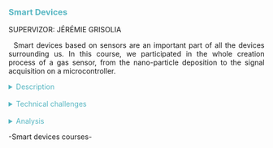 <h3 style="color: #56b6c2">Smart Devices</h3>

SUPERVIZOR: JÉRÉMIE GRISOLIA

<p style="text-indent: 2%; text-align: justify;">
    Smart devices based on sensors are an important part of all the devices surrounding us. In this course, we participated in the whole creation process of a gas sensor, from the nano-particle deposition to the signal acquisition on a microcontroller.
</p>

<details>
    <summary style="color: #56b6c2">Description</summary>
    <p style="text-indent: 2%; margin-left: 2%; text-align: justify;">
        This project is part of the 5ISS year formation at INSA Toulouse. We created a nanoparticle gas sensor in the AIME laboratory at INSA Toulouse. Then, we designed the PCB and the code to use the sensor with a LoraWAN protocol and display its data on a dashboard. The Smart Devices module gathers four classes that go over the different steps of production of a nanoparticle-based gas sensor. I summarized them in the table below. Then, I focused on the most relevant experiences: the nano-particle deposition to create the sensor and the M&OSH project.
    </p>
    <table style="border-collapse: collapse; border: 1px #56b6c2 solid; text-align: center; margin-left: 2%;">
    <tr style="border: 1px #56b6c2 solid; background-color: #56b6c2; color: #282c34; font-weight: bold;text-align: center; padding: 10px;">
       <th style="border: 1px #56b6c2 solid;">Class name</th>
       <th style="border: 1px #56b6c2 solid;">Context & Mission</th>
    </tr>
    <tr>
       <td style="border: 1px #56b6c2 solid; font-weight: bold;">Microcontrollers & Open-Source Hardware, Embedded IA (M&OSH)</td>
       <td style="border: 1px #56b6c2 solid;">Project developed in groups of two using the gas sensor we built. We used our sensor with an ESP32, creating a PCB board using KiCad and adding a Lora communication module to turn our sensor into a smart sensor sending data to The Things Network's cloud.</td>
    </tr>
    <tr>
       <td style="border: 1px #56b6c2 solid; font-weight: bold;">CAD, Manufacturing & Integration of Nano-Technology Sensors (AIME)</td>
       <td style="border: 1px #56b6c2 solid;">Internship at the AIME lab to follow and realize the process of creating the gas sensor with a nano-particle deposition on a silicium board.</td>
    </tr>
    <tr>
       <td style="border: 1px #56b6c2 solid; font-weight: bold;">Sensors Introduction</td>
       <td style="border: 1px #56b6c2 solid;">Theoretical lectures and practical works about the physical concepts of different types of sensors and how to create a sensor datasheet.</td>
    </tr>
    <tr>
       <td style="border: 1px #56b6c2 solid; font-weight: bold;">Analog Electronics Labs</td>
       <td style="border: 1px #56b6c2 solid;">Practical works destined to help us design the analog circuit that would transform the output value of our sensor (in the form of a resistance variation) to a usable signal going from 1V to 5V.</td>
    </tr>
    </table>
    <br>
    <details style="text-indent: 10%;">
        <summary style="color: #56b6c2">AIME Internship</summary>
        <figure style="text-align: center">
            <img src="https://github.com/ALievre/5ISS_Portfolio/blob/main/public/images/sdev_AIME_GSWO3_4.jpg?raw=true"
                title="Gas sensor"
                height="250">
            <img src="https://github.com/ALievre/5ISS_Portfolio/blob/main/public/images/sdev_AIME_GSWO3_1.jpg?raw=true"
                title="Gas sensor"
                height="250">
            <img src="https://github.com/ALievre/5ISS_Portfolio/blob/main/public/images/sdev_AIME_GSWO3_3.jpg?raw=true"
                title="Gas sensor"
                height="250">
            <img src="https://github.com/ALievre/5ISS_Portfolio/blob/main/public/images/sdev_AIME_GSWO3_8.jpg?raw=true"
                title="Gas sensor"
                height="250">
            <img src="https://github.com/ALievre/5ISS_Portfolio/blob/main/public/images/sdev_AIME_GSWO3_9.jpg?raw=true"
                title="Gas sensor"
                height="250">
            <figcaption>Our gas sensor</figcaption>
        </figure>
        <p style="text-indent: 10%; margin-left: 10%; text-align: justify;">
            The first experience we had in the Smart Devices module was the internship in the AIME cleanroom. It lasted for a week, consisting in different half-day modules where we could oversee and manipulate the different processes involved in the manufacturing of a nano-particle sensor. The end goal was to make a gas sensor from Tungsten nano-particles, that expresses a variation of resistance when detecting specific gases (in our case Ethanol & Ammonia).
        </p>
        <p style="text-indent: 10%; margin-left: 10%; text-align: justify;">
            The different steps we followed to make the sensor were the following: <br><br>
            1. &emsp; <b>Exposing the sensor circuit by photolithography:</b> without going into too much detail about the process of photolithography, we used it to engrave based on a mask on a silicium wafer. It is a pretty complex mask containing a heating resistance, a temperature sensor, and two interdigitated combs where we will make the deposition. <br><br>
            2. &emsp; <b>Making and deposing the nano-particles:</b> the next step was to create the Tungstene nano-particles and deposit them on the engraved wafer. To do so, we followed an extremely precise chemical process, using pipettes going to a 0.05 milliliter precision.
            Once we obtained the particles, we deposited them using a process called Dielectrophoresis. What we did was we put a drop of our very diluted solution containing the nano-particles on the entire sensor circuit, and then put an electrical field only on the intergititated combs part. This resulsted in the particles only "sticking" to the desired part when we rinced the solution in water. <br><br>
            3. &emsp; <b>Caraterising the sensor for the datasheet:</b> now that we had our sensor, we tried to caracterise it by generating some I/V curves, so that all the groups could use their data to create a datasheet. <br><br> 
        </p>
        <p style="text-indent: 10%; margin-left: 10%; text-align: justify;">
            Once the AIME internship was finished for all the groups and using the concepts we learned during the "Introduction to sensors" class, we were able to redact a datasheet that tries to be as close as possible to the ones you can find in the industry, made by professional mnufacturers. You can find the datasheet made by my group in the link below:
            <a href="https://github.com/ALievre/5ISS_Portfolio/blob/main/public/files/sdev_datasheet.pdf">Datasheet</a>
        </p>
    </details>
    <br>
    <details style="text-indent: 10%;">
        <summary style="color: #56b6c2">M&OSH Project</summary>
        <figure style="text-align: center">
            <img src="https://github.com/ALievre/5ISS_Portfolio/blob/main/public/images/sdev_ARDUINO.jpg?raw=true"
                title="Arduino system"
                height="250">
            <img src="https://github.com/ALievre/5ISS_Portfolio/blob/main/public/images/sdev_Schematic_PCB.PNG?raw=true"
                title="Circuit"
                height="250">
        </figure>
        <figure style="text-align: center">
            <img src="https://github.com/ALievre/5ISS_Portfolio/blob/main/public/images/sdev_PCB.PNG?raw=true"
                title="PCB Board"
                height="250">
            <img src="https://github.com/ALievre/5ISS_Portfolio/blob/main/public/images/sdev_PCB_3D.PNG?raw=true"
                title="3D PCB Board"
                height="250">
        </figure>
        <figure style="text-align: center">
            <img src="https://github.com/ALievre/5ISS_Portfolio/blob/main/public/images/sdev_NODERED_dashboard_ok.PNG?raw=true"
                title="Dashboard"
                height="250">
            <figcaption>M&OSH Project</figcaption>
        </figure>
        <p style="text-indent: 10%; margin-left: 10%; text-align: justify;">
            In this course, we had a lot of freedom to choose what direction we wanted to take: to follow proposed labs or to start a project directly related to our gas sensor. With my project partner, Assia Nguyen, we chose to start the porject to allow us to go further in the development of our sensor. It was a great follow-through since we can now use it with a shield, connect it to The Things Network and see the data on a Node-RED dashboard. The Arduino code used to retrieve and process the data was adapted for both the AIME gaz sensor and the industrial grove sensor given to us. We used a ESP32 as a microcontroller. I was very excited to start working on this project since its a culmination of what we did during the AIME internship and it showed me the complete process of making a sensor. Our work was divided into different steps:
        </p>
        <p style="margin-left: 15%;">
            <br>
            1. &emsp; To test the LoRa connexion<br>
            2. &emsp; To implement a code that retrieves and sends data to The Things Network with LoRaWAN<br>
            3. &emsp; To conceive a PCB shield with KiCad<br>
            4. &emsp; To create a Node-RED dashboard to display the data and the controls of the sensor<br>
        </p>
        <p style="text-indent: 10%; margin-left: 10%; text-align: justify;">
            As a delierable for the project, we redacted a quick report in the form of a README file, follow the link below to consult it:
            <a href="https://github.com/MOSH-Insa-Toulouse/2021_2022_LIEVRE_NGUYEN">M&OSH Project</a>
        </p>
    </details>
</details>
<br>
<details>
    <summary style="color: #56b6c2">Technical challenges</summary>
    <br>
    <details style="text-indent: 2%;">
        <summary style="color: #56b6c2">Microcontroller and Open Source Hardware (M&OSH)</summary>
        <p style="text-indent: 2%; margin-left: 2%; text-align: justify;">
            Because it involved many different skillsets, the M&OSH mini-project had different challenges:
        </p>
        <ul style="text-align: justify;">
            <li>Since we never used LoRa communication before, it took us some time to understand how to implement it. We were able to find multiple examples of code online so it helped us do this part faster.</li>
            <br>
            <li>Another difficulty was to connect our device to The Things Network. In fact, we never used it before. We did not know the process to create a TTN application and to connect our device to it took us some time to figure it out.</li>
            <br>
            <li>I also had difficulties to connect our TTN application to our Node-RED dashboard. Normally, there is a Node-RED node specifically design to receive datat from TTN. But, for unknown reasons, it is not working anymore. So, I had to use a MQTT node. It took me some time to configure it. Moreover, since TTN is not always working properly, I thought for a long time that my configuration was wrong when it was just the website not responding correctly.</li>
        </ul>
    </details>
    <br>
    <details style="text-indent: 2%;">
        <summary style="color: #56b6c2">CAD, Manufacturing & Integration of Nano-Technology Sensors (AIME)</summary>
        <p style="text-indent: 2%; margin-left: 2%; text-align: justify;">
            We had difficulties obtaining good results when we tested our sensor. As a matter of fact, we had problems integrating the Tungsten nano-particles into the sensor. When we looked in the microscope to see our particles, we observed that there was a low concentration of nano-particles. Thus, we tried increasing the concentration of nano-particles by heating it to evaporate more water. Then, we tried once again to integrate the solution into our sensor but it was still not enough. Since we were running out of time, we used sensors made by last year students. It was so sad to see our work not functionning.
        </p>
    </details>
    <br>
    <details style="text-indent: 2%;">
        <summary style="color: #56b6c2">Sensors introduction</summary>
        <p style="text-indent: 2%; margin-left: 2%; text-align: justify;">
            I chose to group the technical challenges of the last two classes together, because they served a similar purpose. In the introduction to sensors class, we had some theoretical lectures about the general physics principles of sensors, along with some physics practicals that brought back notions. It also gave us critical notions on how to design a good datasheet, what metrics to use and what errors to avoid.
        </p>
    </details>
    <br>
    <details style="text-indent: 2%;">
        <summary style="color: #56b6c2">Analog Electronics Labs</summary>
        <p style="text-indent: 2%; margin-left: 2%; text-align: justify;">
            The Analog electronics labs were here to help us design the analog signal treatment part to exploit the values coming from our gas sensor. As said previously, the sensor's output is a resistance variation, which can be expressed as a current variation by imposing V (the tension). However, this current is really small, at about 100 nA, and we cannot measure it directly. So, we had to create a signal processing circuit to move the signal in a tension 1.1V to 5V, which corresponds to the range of the ADC of the Arduino Uno.
            Designing the circuit was pretty challenging, involving signal processing notions and filters that we had not used in a long time. Fortunately, we used the tool LTSpice, an electronics circuits simulator, to help us iterate over prototypes and test our results.
            All the information about this class and the labs subjects can be found here.
        </p>
    </details>
</details>
<br>
<details>
    <summary style="color: #56b6c2">Analysis</summary>
    <p>
        You can find explications on how to read the skills matrix by clicking on the table icon in the left bar.
    </p>
    <details style="text-indent: 2%;">
        <summary style="color: #56b6c2">Self-evaluation with the skills matrix</summary>
        <p style="text-indent: 2%; margin-left: 2%; text-align: justify;">
            This module was one of my favorite one. It required the widest array of skills in electronics, signal processing, physics, and programming. I really feel that I acquired the skills expected.
        </p>
        <br>
        <table style="border-collapse: collapse; border: 1px #56b6c2 solid; text-align: center; margin-left: 2%;">
            <tr>
                <th style="border: 1px #56b6c2 solid; background-color: #56b6c2; color: #282c34; font-weight: bold;text-align: center; padding: 10px;" colspan="4">Introduction to sensors</td>
            </tr>
            <tr style="border: 1px #abb2bf solid; background-color: #abb2bf; color: #282c34">
                <td style="border: 1px #56b6c2 solid;">Skill</th>
                <td style="border: 1px #56b6c2 solid;">Required level</th>
                <td style="border: 1px #56b6c2 solid;">Self-evaluation</th>
                <td style="border: 1px #56b6c2 solid;">Learning mode</th>
            </tr>
            <tr>
                <td style="border: 1px #56b6c2 solid;">Understand basic notions of sensors, data acquisition: physics, electronics and metrology point of view</td>
                <td style="border: 1px #56b6c2 solid;">4</td>
                <td style="border: 1px #56b6c2 solid;">4</td>
                <td style="border: 1px #56b6c2 solid;">IT</td>
            </tr>
            <tr>
                <td style="border: 1px #56b6c2 solid;">Be able to manufacture a nano-particles sensor using micro-electronics tools: chemical synthesis, assembly, testing</td>
                <td style="border: 1px #56b6c2 solid;">4</td>
                <td style="border: 1px #56b6c2 solid;">4</td>
                <td style="border: 1px #56b6c2 solid;">IT</td>
            </tr>
            <tr>
                <td style="border: 1px #56b6c2 solid;">Be able to design the datasheet of the sensor manufactured</td>
                <td style="border: 1px #56b6c2 solid;">4</td>
                <td style="border: 1px #56b6c2 solid;">4</td>
                <td style="border: 1px #56b6c2 solid;">IT + PE</td>
            </tr>   
        </table>
        <p style="text-indent: 2%; margin-left: 2%; text-align: justify;">
            For the Introduction to Sensors skillset, my background in Electronics really helped me understand what was expected of me. The cleanroom sessions were well explained so we could understand every step of the process. The datasheet was more challenging to write but coming from AE helped me since I already knew how to read a datasheet.
        </p>
        <table style="border-collapse: collapse; border: 1px #56b6c2 solid; text-align: center; margin-left: 2%;">
            <tr>
                <th style="border: 1px #56b6c2 solid; background-color: #56b6c2; color: #282c34; font-weight: bold;text-align: center; padding: 10px;" colspan="4">Microcontrollers and Open Source Hardware</td>
            </tr>
            <tr style="border: 1px #abb2bf solid; background-color: #abb2bf; color: #282c34">
                <td style="border: 1px #56b6c2 solid;">Skill</th>
                <td style="border: 1px #56b6c2 solid;">Required level</th>
                <td style="border: 1px #56b6c2 solid;">Self-evaluation</th>
                <td style="border: 1px #56b6c2 solid;">Learning mode</th>
            </tr>
            <tr>
                <td style="border: 1px #56b6c2 solid;">Understand microcontroller archictecture and how to use them</td>
                <td style="border: 1px #56b6c2 solid;">4</td>
                <td style="border: 1px #56b6c2 solid;">4</td>
                <td style="border: 1px #56b6c2 solid;">IT + ST</td>
            </tr>
            <tr>
                <td style="border: 1px #56b6c2 solid;">Be able to design data acquisition system (sensor, conditioner, microcontroller) with respect to the application</td>
                <td style="border: 1px #56b6c2 solid;">4</td>
                <td style="border: 1px #56b6c2 solid;">4</td>
                <td style="border: 1px #56b6c2 solid;">IT + ST</td>
            </tr>
            <tr>
                <td style="border: 1px #56b6c2 solid;">Be able to design the electronic circuit of a sensor’s signal conditioner (design + simulation)</td>
                <td style="border: 1px #56b6c2 solid;">4</td>
                <td style="border: 1px #56b6c2 solid;">4</td>
                <td style="border: 1px #56b6c2 solid;">IT + PE</td>
            </tr>
            <tr>
                <td style="border: 1px #56b6c2 solid;">Be able to design a shield to accommodate the gas sensor</td>
                <td style="border: 1px #56b6c2 solid;">4</td>
                <td style="border: 1px #56b6c2 solid;">4</td>
                <td style="border: 1px #56b6c2 solid;">IT</td>
            </tr>
            <tr>
                <td style="border: 1px #56b6c2 solid;">Be abe to design the sofware to use the gas sensor and its HMI</td>
                <td style="border: 1px #56b6c2 solid;">3</td>
                <td style="border: 1px #56b6c2 solid;">4</td>
                <td style="border: 1px #56b6c2 solid;">IT + ST</td>
            </tr>
            <tr>
                <td style="border: 1px #56b6c2 solid;">Be able to combine all of the above mentioned components into a smart device</td>
                <td style="border: 1px #56b6c2 solid;">4</td>
                <td style="border: 1px #56b6c2 solid;">4</td>
                <td style="border: 1px #56b6c2 solid;">IT</td>
            </tr>
        </table>
        <p style="text-indent: 2%; margin-left: 2%; text-align: justify;">
            As for the M&OSH skillset, I really felt invested because that is the type of project I really like. Coming from AE and from personal projects, I already had previous experience to help me with this project.
        </p>
    </details>
    <br>
    <details style="text-indent: 2%;">
        <summary style="color: #56b6c2">General review and feedback on the course</summary>
        <p style="text-indent: 2%; margin-left: 2%; text-align: justify;">
            As I already said, this module was one of my favorites of the year. Participating in the entire creation process of a sensor was nice, from the creation in a cleanroom to the implementation of the sensor in a real project. I think that this module was what I expected when I chose to study ISS. I really sensed that I was acquiring or strengthening many skills during this project. I also really liked the freedom we had to choose what we wanted to do. It showed that the professors really tried to adapt this module to every different backgrounds.
        </p>
        <p style="text-indent: 2%; margin-left: 2%; text-align: justify;">
            I am happy to have chosen the project. I think that all the complementary classes really helped with the main project. I really felt that every classes had a purpose and were useful to carry out the project.
        </p>
        <p style="text-indent: 2%; margin-left: 2%; text-align: justify;">
            However, I think that the scheduling of this module was not perfect. For example, we directly did the AIME lab sessions before having the Introduction to Sensors class. We also did not have time to print the PCB boards and I wad a little bit disappointed by that. As a matter of fact, I was really enthusiast about fully creating a PCB board. I really invested myself into designing the board. So, it was sad not to have the final product and not being able to use the sensor we manufactured. That being said, it was still a really good experience that I loved doing.  
        </p>
        <p style="text-indent: 2%; margin-left: 2%; text-align: justify;">
            To conclude, I feel that this module was the embodiment of what I wanted to do in ISS. It is one the modules where I was the most invested in. I can positively say that I learn a lot and that I had a lot of fun doing it.
        </p>
        <br>
    </details>
</details>

<p>-Smart devices courses-</p>